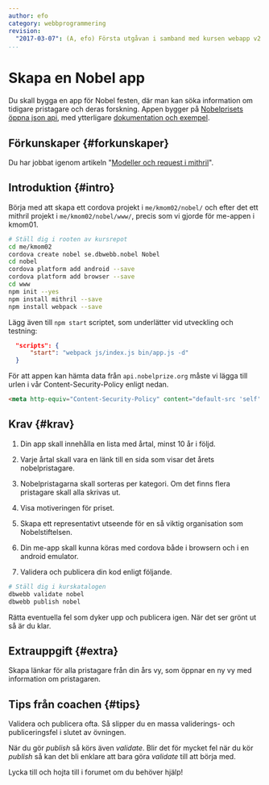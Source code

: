 ```yaml
---
author: efo
category: webbprogrammering
revision:
  "2017-03-07": (A, efo) Första utgåvan i samband med kursen webapp v2.
...
```

Skapa en Nobel app
==================================

Du skall bygga en app för Nobel festen, där man kan söka information om tidigare pristagare och deras forskning. Appen bygger på [Nobelprisets öppna json api](http://www.nobelprize.org/nobel_organizations/nobelmedia/nobelprize_org/developer/), med ytterligare [dokumentation och exempel](https://nobelprize.readme.io/).

<!--more-->



Förkunskaper {#forkunskaper}
-----------------------

Du har jobbat igenom artikeln "[Modeller och request i mithril](kunskap/mithril-modeller-och-request)".



Introduktion {#intro}
-----------------------

Börja med att skapa ett cordova projekt i `me/kmom02/nobel/` och efter det ett mithril projekt i `me/kmom02/nobel/www/`, precis som vi gjorde för me-appen i kmom01.

```bash
# Ställ dig i rooten av kursrepot
cd me/kmom02
cordova create nobel se.dbwebb.nobel Nobel
cd nobel
cordova platform add android --save
cordova platform add browser --save
cd www
npm init --yes
npm install mithril --save
npm install webpack --save
```

Lägg även till `npm start` scriptet, som underlätter vid utveckling och testning:

```json
  "scripts": {
      "start": "webpack js/index.js bin/app.js -d"
  }
```

För att appen kan hämta data från `api.nobelprize.org` måste vi lägga till urlen i vår Content-Security-Policy enligt nedan.

```html
<meta http-equiv="Content-Security-Policy" content="default-src 'self' http://api.nobelprize.org data: gap: https://ssl.gstatic.com 'unsafe-eval'; style-src 'self' 'unsafe-inline'; media-src *; img-src 'self' data: content:;">
```



Krav {#krav}
-----------------------

1. Din app skall innehålla en lista med årtal, minst 10 år i följd.

1. Varje årtal skall vara en länk till en sida som visar det årets nobelpristagare.

1. Nobelpristagarna skall sorteras per kategori. Om det finns flera pristagare skall alla skrivas ut.

1. Visa motiveringen för priset.

1. Skapa ett representativt utseende för en så viktig organisation som Nobelstiftelsen.

1. Din me-app skall kunna köras med cordova både i browsern och i en android emulator.

1. Validera och publicera din kod enligt följande.

```bash
# Ställ dig i kurskatalogen
dbwebb validate nobel
dbwebb publish nobel
```

Rätta eventuella fel som dyker upp och publicera igen. När det ser grönt ut så är du klar.



Extrauppgift {#extra}
-----------------------

Skapa länkar för alla pristagare från din års vy, som öppnar en ny vy med information om pristagaren.



Tips från coachen {#tips}
-----------------------

Validera och publicera ofta. Så slipper du en massa validerings- och publiceringsfel i slutet av övningen.

När du gör *publish* så körs även *validate*. Blir det för mycket fel när du kör *publish* så kan det bli enklare att bara göra *validate* till att börja med.

Lycka till och hojta till i forumet om du behöver hjälp!
